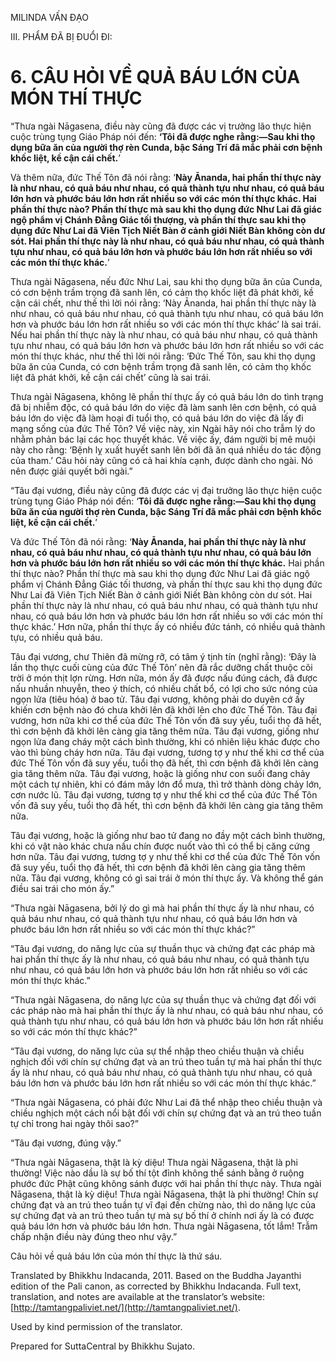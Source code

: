  

MILINDA VẤN ĐẠO

III. PHẨM ĐÃ BỊ ĐUỔI ĐI:

# 6\. CÂU HỎI VỀ QUẢ BÁU LỚN CỦA MÓN THÍ THỰC

“Thưa ngài Nāgasena, điều này cũng đã được các vị trưởng lão thực hiện cuộc trùng tụng Giáo Pháp nói đến: **‘Tôi đã được nghe rằng:—Sau khi thọ dụng bữa ăn của người thợ rèn Cunda, bậc Sáng Trí đã mắc phải cơn bệnh khốc liệt, kề cận cái chết.**’

Và thêm nữa, đức Thế Tôn đã nói rằng: ‘**Này Ānanda, hai phần thí thực này là như nhau, có quả báu như nhau, có quả thành tựu như nhau, có quả báu lớn hơn và phước báu lớn hơn rất nhiều so với các món thí thực khác. Hai phần thí thực nào? Phần thí thực mà sau khi thọ dụng đức Như Lai đã giác ngộ phẩm vị Chánh Đẳng Giác tối thượng, và phần thí thực sau khi thọ dụng đức Như Lai đã Viên Tịch Niết Bàn ở cảnh giới Niết Bàn không còn dư sót. Hai phần thí thực này là như nhau, có quả báu như nhau, có quả thành tựu như nhau, có quả báu lớn hơn và phước báu lớn hơn rất nhiều so với các món thí thực khác.**’

Thưa ngài Nāgasena, nếu đức Như Lai, sau khi thọ dụng bữa ăn của Cunda, có cơn bệnh trầm trọng đã sanh lên, có cảm thọ khốc liệt đã phát khởi, kề cận cái chết, như thế thì lời nói rằng: ‘Này Ānanda, hai phần thí thực này là như nhau, có quả báu như nhau, có quả thành tựu như nhau, có quả báu lớn hơn và phước báu lớn hơn rất nhiều so với các món thí thực khác’ là sai trái. Nếu hai phần thí thực này là như nhau, có quả báu như nhau, có quả thành tựu như nhau, có quả báu lớn hơn và phước báu lớn hơn rất nhiều so với các món thí thực khác, như thế thì lời nói rằng: ‘Đức Thế Tôn, sau khi thọ dụng bữa ăn của Cunda, có cơn bệnh trầm trọng đã sanh lên, có cảm thọ khốc liệt đã phát khởi, kề cận cái chết’ cũng là sai trái.

Thưa ngài Nāgasena, không lẽ phần thí thực ấy có quả báu lớn do tình trạng đã bị nhiễm độc, có quả báu lớn do việc đã làm sanh lên cơn bệnh, có quả báu lớn do việc đã làm hoại đi tuổi thọ, có quả báu lớn do việc đã lấy đi mạng sống của đức Thế Tôn? Về việc này, xin Ngài hãy nói cho trẫm lý do nhằm phản bác lại các học thuyết khác. Về việc ấy, đám người bị mê muội này cho rằng: ‘Bệnh lỵ xuất huyết sanh lên bởi đã ăn quá nhiều do tác động của tham.’ Câu hỏi này cũng có cả hai khía cạnh, được dành cho ngài. Nó nên được giải quyết bởi ngài.”

“Tâu đại vương, điều này cũng đã được các vị đại trưởng lão thực hiện cuộc trùng tụng Giáo Pháp nói đến: ‘**Tôi đã được nghe rằng:—Sau khi thọ dụng bữa ăn của người thợ rèn Cunda, bậc Sáng Trí đã mắc phải cơn bệnh khốc liệt, kề cận cái chết.**’

Và đức Thế Tôn đã nói rằng: ‘**Này Ānanda, hai phần thí thực này là như nhau, có quả báu như nhau, có quả thành tựu như nhau, có quả báu lớn hơn và phước báu lớn hơn rất nhiều so với các món thí thực khác.** Hai phần thí thực nào? Phần thí thực mà sau khi thọ dụng đức Như Lai đã giác ngộ phẩm vị Chánh Đẳng Giác tối thương, và phần thí thực sau khi thọ dụng đức Như Lai đã Viên Tịch Niết Bàn ở cảnh giới Niết Bàn không còn dư sót. Hai phần thí thực này là như nhau, có quả báu như nhau, có quả thành tựu như nhau, có quả báu lớn hơn và phước báu lớn hơn rất nhiều so với các món thí thực khác.’ Hơn nữa, phần thí thực ấy có nhiều đức tánh, có nhiều quả thành tựu, có nhiều quả báu.

Tâu đại vương, chư Thiên đã mừng rỡ, có tâm ý tịnh tín (nghĩ rằng): ‘Đây là lần thọ thực cuối cùng của đức Thế Tôn’ nên đã rắc dưỡng chất thuộc cõi trời ở món thịt lợn rừng. Hơn nữa, món ấy đã được nấu đúng cách, đã được nấu nhuần nhuyễn, theo ý thích, có nhiều chất bổ, có lợi cho sức nóng của ngọn lửa (tiêu hóa) ở bao tử. Tâu đại vương, không phải do duyên cớ ấy khiến cơn bệnh nào đó chưa khởi lên đã khởi lên cho đức Thế Tôn. Tâu đại vương, hơn nữa khi cơ thể của đức Thế Tôn vốn đã suy yếu, tuổi thọ đã hết, thì cơn bệnh đã khởi lên càng gia tăng thêm nữa. Tâu đại vương, giống như ngọn lửa đang cháy một cách bình thường, khi có nhiên liệu khác được cho vào thì bùng cháy hơn nữa. Tâu đại vương, tương tợ y như thế khi cơ thể của đức Thế Tôn vốn đã suy yếu, tuổi thọ đã hết, thì cơn bệnh đã khởi lên càng gia tăng thêm nữa. Tâu đại vương, hoặc là giống như con suối đang chảy một cách tự nhiên, khi có đám mây lớn đổ mưa, thì trở thành dòng chảy lớn, cơn nước lũ. Tâu đại vương, tương tợ y như thế khi cơ thể của đức Thế Tôn vốn đã suy yếu, tuổi thọ đã hết, thì cơn bệnh đã khởi lên càng gia tăng thêm nữa.

Tâu đại vương, hoặc là giống như bao tử đang no đầy một cách bình thường, khi có vật nào khác chưa nấu chín được nuốt vào thì có thể bị căng cứng hơn nữa. Tâu đại vương, tương tợ y như thế khi cơ thể của đức Thế Tôn vốn đã suy yếu, tuổi thọ đã hết, thì cơn bệnh đã khởi lên càng gia tăng thêm nữa. Tâu đại vương, không có gì sai trái ở món thí thực ấy. Và không thể gán điều sai trái cho món ấy.”

“Thưa ngài Nāgasena, bởi lý do gì mà hai phần thí thực ấy là như nhau, có quả báu như nhau, có quả thành tựu như nhau, có quả báu lớn hơn và phước báu lớn hơn rất nhiều so với các món thí thực khác?”

“Tâu đại vương, do năng lực của sự thuần thục và chứng đạt các pháp mà hai phần thí thực ấy là như nhau, có quả báu như nhau, có quả thành tựu như nhau, có quả báu lớn hơn và phước báu lớn hơn rất nhiều so với các món thí thực khác.”

“Thưa ngài Nāgasena, do năng lực của sự thuần thục và chứng đạt đối với các pháp nào mà hai phần thí thực ấy là như nhau, có quả báu như nhau, có quả thành tựu như nhau, có quả báu lớn hơn và phước báu lớn hơn rất nhiều so với các món thí thực khác?”

“Tâu đại vương, do năng lực của sự thể nhập theo chiều thuận và chiều nghịch đối với chín sự chứng đạt và an trú theo tuần tự mà hai phần thí thực ấy là như nhau, có quả báu như nhau, có quả thành tựu như nhau, có quả báu lớn hơn và phước báu lớn hơn rất nhiều so với các món thí thực khác.”

“Thưa ngài Nāgasena, có phải đức Như Lai đã thể nhập theo chiều thuận và chiều nghịch một cách nổi bật đối với chín sự chứng đạt và an trú theo tuần tự chỉ trong hai ngày thôi sao?”

“Tâu đại vương, đúng vậy.”

“Thưa ngài Nāgasena, thật là kỳ diệu! Thưa ngài Nāgasena, thật là phi thường! Việc nào dầu là sự bố thí tột đỉnh không thể sánh bằng ở ruộng phước đức Phật cũng không sánh được với hai phần thí thực này. Thưa ngài Nāgasena, thật là kỳ diệu! Thưa ngài Nāgasena, thật là phi thường! Chín sự chứng đạt và an trú theo tuần tự vĩ đại đến chừng nào, thì do năng lực của sự chứng đạt và an trú theo tuần tự mà sự bố thí ở chính nơi ấy là có được quả báu lớn hơn và phước báu lớn hơn. Thưa ngài Nāgasena, tốt lắm! Trẫm chấp nhận điều này đúng theo như vậy.”

Câu hỏi về quả báu lớn của món thí thực là thứ sáu.

Translated by Bhikkhu Indacanda, 2011. Based on the Buddha Jayanthi edition of the Pali canon, as corrected by Bhikkhu Indacanda. Full text, translation, and notes are available at the translator’s website: [http://tamtangpaliviet.net/](http://tamtangpaliviet.net/).

Used by kind permission of the translator.

Prepared for SuttaCentral by Bhikkhu Sujato.
